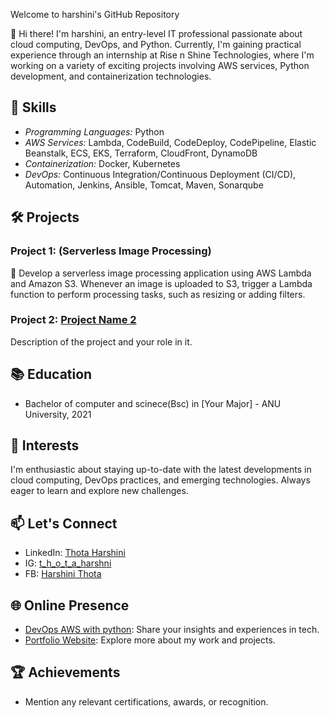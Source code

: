 Welcome to harshini's GitHub Repository

👋 Hi there! I'm harshini, an entry-level IT professional passionate about cloud computing, DevOps, and Python. Currently, I'm gaining practical experience through an internship at Rise n Shine Technologies, where I'm working on a variety of exciting projects involving AWS services, Python development, and containerization technologies.

## 🔧 Skills

- *Programming Languages:* Python
- *AWS Services:* Lambda, CodeBuild, CodeDeploy, CodePipeline, Elastic Beanstalk, ECS, EKS, Terraform, CloudFront, DynamoDB
- *Containerization:* Docker, Kubernetes
- *DevOps:* Continuous Integration/Continuous Deployment (CI/CD), Automation, Jenkins, Ansible, Tomcat, Maven, Sonarqube

## 🛠 Projects

### Project 1: (Serverless Image Processing)
   	Develop a serverless image processing application using AWS Lambda and Amazon S3. Whenever an image is uploaded to S3, trigger a Lambda function to perform processing tasks, such as resizing or adding filters.

### Project 2: [Project Name 2](link-to-repo)
   Description of the project and your role in it.
## 📚 Education

- Bachelor of computer and scinece(Bsc) in [Your Major] - ANU University, 2021

## 🌱 Interests

I'm enthusiastic about staying up-to-date with the latest developments in cloud computing, DevOps practices, and emerging technologies. Always eager to learn and explore new challenges.

## 📫 Let's Connect

- LinkedIn: [Thota Harshini](https://www.linkedin.com/in/thota-harshini-968154299/   )
- IG: [t_h_o_t_a_harshni](https://www.instagram.com/t_h_o_t_a_harshini/)
- FB: [Harshini Thota](link-to-fb)

## 🌐 Online Presence

- [DevOps AWS with python](https://harshinithota.blogspot.com/): Share your insights and experiences in tech.
- [Portfolio Website](link-to-portfolio): Explore more about my work and projects.

## 🏆 Achievements

- Mention any relevant certifications, awards, or recognition.

